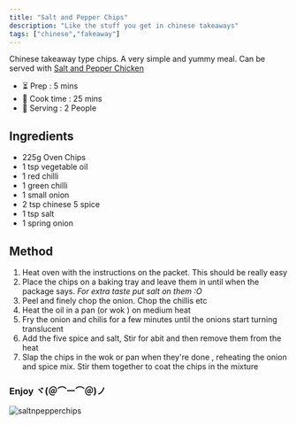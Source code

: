 ```yaml
---
title: "Salt and Pepper Chips"
description: "Like the stuff you get in chinese takeaways"
tags: ["chinese","fakeaway"]
---
```


Chinese takeaway type chips. A very simple and yummy meal.
Can be served with [Salt and Pepper Chicken](/saltandpepperchicken)

- ⏳ Prep : 5 mins
- 🍳 Cook time : 25 mins
- 🍲 Serving : 2 People
  


## Ingredients
- 225g Oven Chips
- 1 tsp vegetable oil
- 1 red chilli
- 1 green chilli 
- 1 small onion 
- 2 tsp chinese 5 spice
- 1 tsp salt
- 1 spring onion
  
## Method

1. Heat oven with the instructions on the packet. This should be really easy 
2. Place the chips on a baking tray and leave them in until when the package says. <i>For extra taste put salt on them :O  </i>
3. Peel and finely chop the onion. Chop the chillis etc
4. Heat the oil in a pan (or wok ) on medium heat
5. Fry the onion and chilis for a few minutes until the onions start turning translucent 
6. Add the five spice and salt, Stir for abit and then remove them from the heat
7. Slap the chips in the wok or pan when they're done , reheating the onion and spice mix. Stir them together to coat the chips in the mixture

<h3> Enjoy ヾ(＠⌒ー⌒＠)ノ</h3>

![saltnpepperchips](/images/saltnpepperchips.webp)